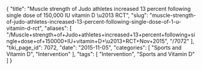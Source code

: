 {
    "title": "Muscle strength of Judo athletes increased 13 percent following single dose of 150,000 IU vitamin D \u2013 RCT",
    "slug": "muscle-strength-of-judo-athletes-increased-13-percent-following-single-dose-of-1-u-vitamin-d-rct",
    "aliases": [
        "/Muscle+strength+of+Judo+athletes+increased+13+percent+following+single+dose+of+150000+IU+vitamin+D+\u2013+RCT+Nov+2015",
        "/7072"
    ],
    "tiki_page_id": 7072,
    "date": "2015-11-05",
    "categories": [
        "Sports and Vitamin D",
        "Intervention"
    ],
    "tags": [
        "Intervention",
        "Sports and Vitamin D"
    ]
}